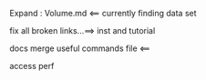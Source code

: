 
Expand :
Volume.md <== currently finding data set

fix all broken links...==> inst and tutorial

docs merge useful commands file <==

access 
perf
